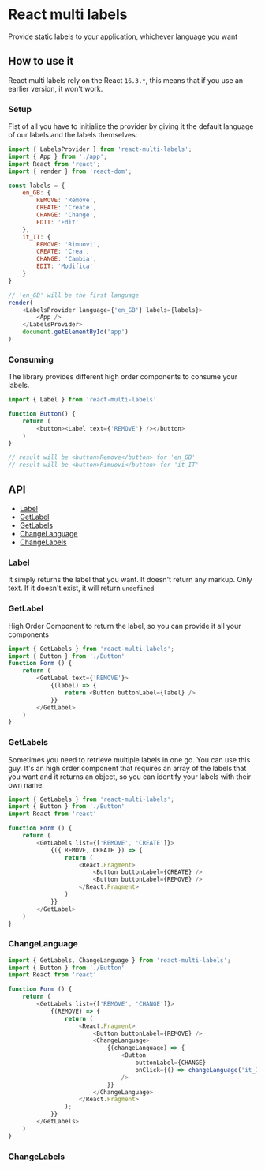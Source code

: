 # React multi labels

Provide static labels to your application, whichever language you want

## How to use it

React multi labels rely on the React `16.3.*`, this means that if you use an earlier version, it won't work.

### Setup 

Fist of all you have to initialize the provider by giving it the default language of our labels and the labels themselves:

```js
import { LabelsProvider } from 'react-multi-labels';
import { App } from './app';
import React from 'react';
import { render } from 'react-dom';

const labels = {
    en_GB: {
        REMOVE: 'Remove',
        CREATE: 'Create',
        CHANGE: 'Change',
        EDIT: 'Edit'
    },
    it_IT: {
        REMOVE: 'Rimuovi',
        CREATE: 'Crea',
        CHANGE: 'Cambia',
        EDIT: 'Modifica'        
    }
}

// 'en_GB' will be the first language
render(
    <LabelsProvider language={'en_GB'} labels={labels}> 
        <App />
    </LabelsProvider>
    document.getElementById('app')
)

```

### Consuming

The library provides different high order components to consume your labels. 

```js
import { Label } from 'react-multi-labels'

function Button() {
    return (
        <button><Label text={'REMOVE'} /></button>
    )
}

// result will be <button>Remove</button> for 'en_GB'
// result will be <button>Rimuovi</button> for 'it_IT'

```

## API

* [Label](#label)
* [GetLabel](#getlabel)
* [GetLabels](#getlabels)
* [ChangeLanguage](#changelanguage)
* [ChangeLabels](#changelabels)

### Label
It simply returns the label that you want. It doesn't return any markup. Only text. If it doesn't exist, it will return `undefined`

### GetLabel
High Order Component to return the label, so you can provide it all your components

```js
import { GetLabels } from 'react-multi-labels';
import { Button } from './Button'
function Form () {
    return (
        <GetLabel text={'REMOVE'}>
            {(label) => {
                return <Button buttonLabel={label} />
            }}
        </GetLabel>
    )
}
```

### GetLabels

Sometimes you need to retrieve multiple labels in one go. You can use this guy. It's an high order component that requires an array of the labels that you want and it returns an object, so you can identify your labels with their own name.


```js
import { GetLabels } from 'react-multi-labels';
import { Button } from './Button'
import React from 'react'

function Form () {
    return (
        <GetLabels list={['REMOVE', 'CREATE']}>
            {({ REMOVE, CREATE }) => {
                return ( 
                    <React.Fragment>
                        <Button buttonLabel={CREATE} />
                        <Button buttonLabel={REMOVE} />
                    </React.Fragment>
                )
            }}
        </GetLabel>
    )
}
```

### ChangeLanguage

```js
import { GetLabels, ChangeLanguage } from 'react-multi-labels';
import { Button } from './Button'
import React from 'react'

function Form () {
    return (
        <GetLabels list={['REMOVE', 'CHANGE']}>
            {(REMOVE) => {
                return ( 
                    <React.Fragment>
                        <Button buttonLabel={REMOVE} />
                        <ChangeLanguage>
                            {(changeLanguage) => {
                                <Button 
                                    buttonLabel={CHANGE} 
                                    onClick={() => changeLanguage('it_IT')}
                                />
                            }}                        
                        </ChangeLanguage>
                    </React.Fragment>
                );
            }}
        </GetLabels>
    )
}
```

### ChangeLabels
